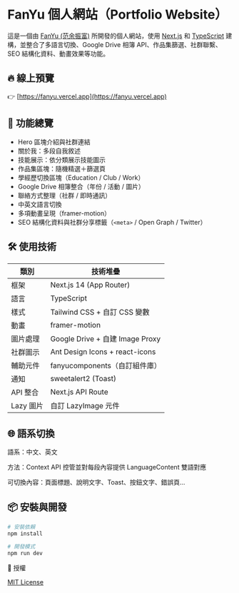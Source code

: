 # FanYu 個人網站（Portfolio Website）

這是一個由 [FanYu (范余振富)](https://fanyu.vercel.app) 所開發的個人網站，使用 [Next.js](https://nextjs.org/) 和 [TypeScript](https://www.typescriptlang.org/) 建構，並整合了多語言切換、Google Drive 相簿 API、作品集篩選、社群聯繫、SEO 結構化資料、動畫效果等功能。

## 🔥 線上預覽

👉 [https://fanyu.vercel.app](https://fanyu.vercel.app)

## 📌 功能總覽

- Hero 區塊介紹與社群連結
- 關於我：多段自我敘述
- 技能展示：依分類展示技能圖示
- 作品集區塊：隨機精選＋篩選頁
- 學經歷切換區塊（Education / Club / Work）
- Google Drive 相簿整合（年份 / 活動 / 圖片）
- 聯絡方式整理（社群 / 即時通訊）
- 中英文語言切換
- 多項動畫呈現（framer-motion）
- SEO 結構化資料與社群分享標籤（`<meta>` / Open Graph / Twitter）

## 🛠 使用技術

| 類別      | 技術堆疊                        |
| --------- | ------------------------------- |
| 框架      | Next.js 14 (App Router)         |
| 語言      | TypeScript                      |
| 樣式      | Tailwind CSS + 自訂 CSS 變數    |
| 動畫      | framer-motion                   |
| 圖片處理  | Google Drive + 自建 Image Proxy |
| 社群圖示  | Ant Design Icons + react-icons  |
| 輔助元件  | fanyucomponents（自訂組件庫）   |
| 通知      | sweetalert2 (Toast)             |
| API 整合  | Next.js API Route               |
| Lazy 圖片 | 自訂 LazyImage 元件             |

## 🌐 語系切換

語系：中文、英文

方法：Context API 控管並對每段內容提供 LanguageContent 雙語對應

可切換內容：頁面標題、說明文字、Toast、按鈕文字、錯誤頁...

## 📦 安裝與開發

``` bash
# 安裝依賴
npm install

# 開發模式
npm run dev
```

📜 授權

[MIT License](https://github.com/fanyuuu2006/fanyu/blob/main/LICENSE)
